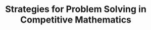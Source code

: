 ---
title: "Strategies for Problem Solving in Competitive Mathematics"
summary: "Discussing commonly recurring patterns, with examples and cues in competitive mathematics"
hideMeta: true
---